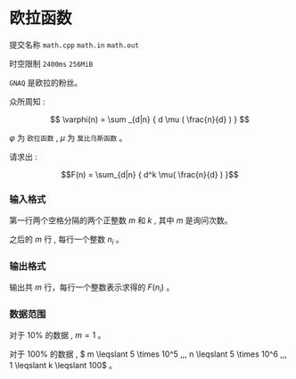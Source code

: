 # 欧拉函数

提交名称 `math.cpp` `math.in` `math.out`

时空限制 `2400ms` `256MiB`

`GNAQ` 是欧拉的粉丝。

众所周知 :

$$ \varphi(n) = \sum _{d|n} { d \mu ( \frac{n}{d} ) } $$

$\varphi$ 为 `欧拉函数` , $\mu$ 为 `莫比乌斯函数` 。

请求出 :

$$F(n) = \sum_{d|n} { d^k \mu( \frac{n}{d} ) }$$

### 输入格式

第一行两个空格分隔的两个正整数 $m$ 和 $k$ , 其中 $m$ 是询问次数。

之后的 $m$ 行 , 每行一个整数 $n_i$ 。

### 输出格式

输出共 $m$ 行，每行一个整数表示求得的 $F(n_i)$ 。

### 数据范围

对于 $10\%$ 的数据 , $m=1$ 。

对于 $100\%$ 的数据 , $ m \leqslant 5 \times 10^5 \,,\, n \leqslant 5 \times 10^6 \,,\, 1 \leqslant k \leqslant 100$ 。